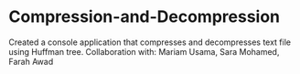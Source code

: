 # Compression-and-Decompression
Created a console application that compresses and decompresses text file using Huffman tree. Collaboration with: Mariam Usama, Sara Mohamed, Farah Awad
